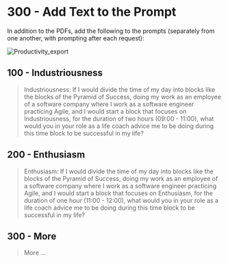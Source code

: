 # 300 - Add Text to the Prompt

In addition to the PDFs, add the following to the prompts (separately from one another, with prompting after each request):

![Productivity_export](https://github.com/user-attachments/assets/5e434d8b-ade6-4466-afae-dc7a16638879)

## 100 - Industriousness

> Industriousness: If I would divide the time of my day into blocks like the blocks of the Pyramid of Success, doing my work as an employee of a software company where I work as a software engineer practicing Agile, and I would start a block that focuses on Industriousness, for the duration of two hours (09:00 - 11:00), what would you in your role as a life coach advice me to be doing during this time block to be successful in my life?

## 200 - Enthusiasm

> Enthusiasm: If I would divide the time of my day into blocks like the blocks of the Pyramid of Success, doing my work as an employee of a software company where I work as a software engineer practicing Agile, and I would start a block that focuses on Enthusiasm, for the duration of one hour (11:00 - 12:00), what would you in your role as a life coach advice me to be doing during this time block to be successful in my life?

## 300 - More

> More ...
